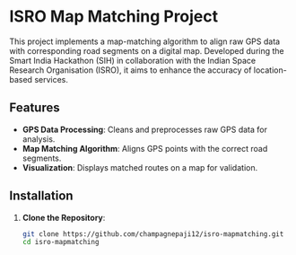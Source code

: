 # ISRO Map Matching Project

This project implements a map-matching algorithm to align raw GPS data with corresponding road segments on a digital map. Developed during the Smart India Hackathon (SIH) in collaboration with the Indian Space Research Organisation (ISRO), it aims to enhance the accuracy of location-based services.

## Features

- **GPS Data Processing**: Cleans and preprocesses raw GPS data for analysis.
- **Map Matching Algorithm**: Aligns GPS points with the correct road segments.
- **Visualization**: Displays matched routes on a map for validation.

## Installation

1. **Clone the Repository**:
   ```bash
   git clone https://github.com/champagnepaji12/isro-mapmatching.git
   cd isro-mapmatching
